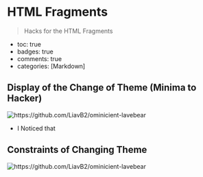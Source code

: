 # HTML Fragments
> Hacks for the HTML Fragments

- toc: true 
- badges: true
- comments: true
- categories: [Markdown]

## Display of the Change of Theme (Minima to Hacker)
![]({{site.baseurl}}/images/changetheme.png "https://github.com/LiavB2/ominicient-lavebear") 

- I Noticed that


## Constraints of Changing Theme
![]({{site.baseurl}}/images/BashInHacker.png "https://github.com/LiavB2/ominicient-lavebear") 
